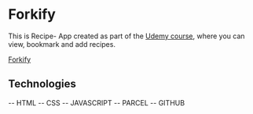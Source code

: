 # Forkify

This is Recipe- App created as part of the [Udemy course](https://www.udemy.com/course/the-complete-javascript-course/), where you can view, bookmark and add recipes.

[Forkify]()

## Technologies
-- HTML
-- CSS
-- JAVASCRIPT
-- PARCEL
-- GITHUB